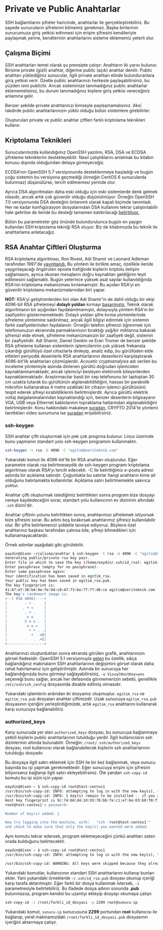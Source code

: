 # Private ve Public Anahtarlar

SSH bağlantılarını şifreler haricinde, anahtarlar ile gerçekleştirebiliriz. Bu sayede sunucuların şifrelerini bilmemiz gerekmez. Başka birilerinin sunucumuza giriş yetkisi edinmesi için erişim şifresini kendileriyle paylaşmak yerine, kendilerinin anahtarlarını sisteme eklememiz yeterli olur.

## Çalışma Biçimi

SSH anahtarları temel olarak şu prensipte çalışır: Anahtarın iki yarısı bulunur. Birisine private (gizli) anahtar, diğerine public (açık) anahtar denilir. Public anahtarı yüklediğiniz sunucular, ilgili private anahtarı elinde bulunduranlara giriş yetkisi verir. Özetle public anahtarınızı herkesle paylaşabilirsiniz, bu yüzden ismi publictir. Ancak sisteminize tanımadığınız public anahtarlar eklememelisiniz, bu durum tanımadığınız kişilere giriş yetkisi vereceğiniz anlamına gelir.

Benzer şekilde private anahtarınızı kimseyle paylaşmamalısınız. Aksi takdirde public anahtarlarınızın yüklü olduğu bütün sistemlere girebilirler.

Oluşturulan private ve public anahtar çiftleri farklı kriptolama teknikleri kullanır.

## Kriptolama Teknikleri

Sunucularımızda kullandığımız OpenSSH yazılımı, RSA, DSA ve ECDSA şifreleme tekniklerini destekleyebilir. Nasıl çalıştıklarını anlatmak bu kitabın konusu dışında olduğundan detaya girmeyeceğiz.

ECDSA'nın OpenSSH 5.7 versiyonunda desteklenmeye başladığı ve bugün çoğu sistemin bu versiyona geçmediği (örneğin CentOS 6 sunucularda bulunmaz) düşünülürse, tercih edilmemesi yerinde olur.

Ayrıca DSA algoritmaları daha eski olduğu için eski sistemlerde denk gelmek olasıdır, ancak artık çok güvenilir olduğu düşünülmüyor. Örneğin OpenSSH 7.0 versiyonunda DSA desteğini öntanımlı olarak kapalı biçimde tanımladı. Her ne kadar konfigürasyon dosyalarından DSA kullanımı tekrar çalıştırılabilir hale getirilse de ileride bu desteği tamamen kaldırılacağı [belirtiliyor. ](https://www.gentoo.org/support/news-items/2015-08-13-openssh-weak-keys.html)

Bütün bu parametreler göz önünde bulundurulunca bugün en yaygın kullanılan SSH kriptolama tekniği RSA oluyor. Biz de kitabımızda bu teknik ile anahtarlama anlatacağız.

## RSA Anahtar Çiftleri Oluşturma

RSA kriptolama algoritması, Ron Rivest, Adi Shamir ve Leonard Adleman tarafından 1997'de [yayımlandı.](https://people.csail.mit.edu/rivest/Rsapaper.pdf) Bu yöntem ile birlikte amaç, özellikle ileride yaygınlaşacağı öngörülen eposta trafiğinde kişilerin kriptolu iletişim sağlamasını, ayrıca okunan mesajların doğru kaynaktan geldiğinin teyit edilmesini sağlamaktı. Bugün yeterince yüksek asal sayılar kullanıldığında RSA'nin kriptolama mekanizması kırılamamıştır. Bu açıdan RSA'yi en güvenilir kriptolama mekanizmalarından biri yapar.

**NOT:** RSA'yi geliştirenlerden biri olan Adi Shamir'in de dahil olduğu bir ekip 4096-bit RSA şifrelemeyi **dolaylı yoldan** kırmayı [başarmıştır.](http://www.cs.tau.ac.il/~tromer/acoustic/) Teknik olarak algoritmanın bir açığından faydalanılmamıştır, dolayısıyla yöntem RSA'in bir zaafiyetini göstermemektedir. Dolaylı yoldan şifre kırma yöntemlerinde şifreleme yöntemine saldırılmaz, ancak ilgili bilgiyi edinmek için sistemin farklı zaafiyetlerinden faydalanılır. Örneğin telefon şifrenizi öğrenmek için telefonunuzun ekranında parmaklarınızın bıraktığı yağ/kir miktarına bakarak şifrenizi elde etmek, şifreleme mekanizmanızın bir zaafiyeti değil, sistemin bir zaafiyetidir. Adi Shamir, Daniel Genkin ve Eran Tromer de benzer şekilde RSA şifreleme kullanan sistemlerin işlemcilerinin çok yüksek frekansta çıkardığı gürültüyü özel cihazlarla dinleyip, analiz edip, bu gürültüden elde ettikleri periyodik desenlerle RSA anahtarlarının desenlerini karşılaştırarak 4096-bit'lik anahtarları çözmüşlerdir. *Acoustic cryptoanalysis* adı verilen bu inceleme yöntemiyle aslında dinlenen gürültü doğrudan işlemciden kaynaklanmamaktadır, ancak işlemciyi besleyen elektronik bileşenlerden kaynaklanmaktadır. Araştırmacılar basit bir cep telefonunu bir laptoptan 30 cm uzakta tutarak bu gürültünün algılanabildildiğini, hassas bir parabolik mikrofon kullanaraksa 4 metre uzaktaki bir cihazın işlemci gürültüsünü tespit ederek şifreyi kırabildiklerini belirtmişlerdir. Ayrıca gürültü elektrik voltaj dalgalanmalarından kaynaklandığı için, benzer desenlerin bilgisayarın VGA, USB veya Ethernet kablolarının topraklama hatlarından algılanabildiğini belirtmişlerdir. Konu hakkındaki makaleye [şuradan](http://www.cs.tau.ac.il/~tromer/papers/acoustic-20131218.pdf), CRYPTO 2014'te yöntemi tanıttıkları video sunumuna ise [şuradan](https://www.youtube.com/watch?v=DU-HruI7Q30) erişebilirsiniz.

### ssh-keygen

SSH anahtar çifti oluşturmak için pek çok progrma bulunur. Linux üzerinde bunu yapmanın standart yolu ssh-keygen programını kullanmaktır.

```bash
ssh-keygen -t rsa -b 4096 -C "egitim@veriteknik.com"
```

Yukarıdaki komut ile 4096-bit'lik bir RSA anahtarı oluşturulur. Eğer parametre olarak rsa belirtmeseydik de ssh-keygen programı kriptolama algoritması olarak RSA'yı tercih edecekti. -C ile belirttiğimiz e-posta adresi aslında bir açıklama satırıdır. Çoğunlukla bu satırlar hangi anahtarın kime ait olduğunu hatırlamakta kullanılırlar. Açıklama satırı belirtmemekte sakınca yoktur.

Anahtar çifti oluşturmak istediğimiz belirttikten sonra program bize dosyayı nereye kaydedeceğini sorar, standart yolu kullanıcının ev dizininin altındaki ```.ssh``` dizini'dir.

Anahtar çiftinin yolunu belirttikten sonra, anahtarımızı şifrelemek istiyorsak bize şifresini sorar. Bu adımı boş bırakırsak anahtarımız şifresiz kullanılabilir olur. Bir şifre belirlemenizi şiddetle tavsiye ediyoruz. Böylece özel anahtarınız başkası tarafından çalınsa bile, şifreyi bilmedikleri için kullanamayacaklardır.

Örnek adımlar aşağıdaki gibi görülebilir.

```bash
eaydin@dixon ~/calisma/anahtar $ ssh-keygen -t rsa -b 4096 -C "egitim@veriteknik.com"
Generating public/private rsa key pair.
Enter file in which to save the key (/home/eaydin/.ssh/id_rsa): egitim_rsa
Enter passphrase (empty for no passphrase): 
Enter same passphrase again: 
Your identification has been saved in egitim_rsa.
Your public key has been saved in egitim_rsa.pub.
The key fingerprint is:
41:67:e7:38:b4:9e:fe:94:c8:47:73:be:77:77:d6:ce egitim@veriteknik.com
The key's randomart image is:
+--[ RSA 4096]----+
|        . + .    |
|       . + =     |
|        . + .    |
|         o o     |
|        S o o .  |
|         o o =   |
|          + + . .|
|           +   oB|
|            . .+E|
+-----------------+
```

Anahtarınızı oluşturduktan sonra ekranda görülen grafik, anahtarınızın görsel ifadesidir. OpenSSH 5.1 versiyonuyla [gelen](http://lists.mindrot.org/pipermail/openssh-unix-dev/2008-July/026693.html) bu özellik, sıkça bağlandığınız makinaların SSH anahtarlarının değişimini görsel olarak daha rahat hatırlamanız için geliştirilmiştir. Aslında bir sunucuya her bağlandığınızda bunu görmeyi sağlayabilirsiniz, ```-o VisualHostKey=yes``` seçeneği bunu sağlar, ancak her defasında görmemenizin sebebi, genellikle ```/etc/ssh/ssh_config``` dosyasında disable edilmiş olmasıdır.

Yukarıdaki işlemlerin ardından iki dosyamız oluşmuştur. ```egitim_rsa``` ve ```egitim_rsa.pub``` dosyaları anahtar çiftimizdir. Uzak sunucuya ```egitim_rsa.pub``` dosyasının içeriğini yerleştirdiğimizde, artık ```egitim_rsa``` anahtarını kullanarak karşı sunucuya bağlanabiliriz.

### authorized_keys

Karşı sunucuda yer alan ```authorized_keys``` dosyası, bu sunucuya bağlanmaya yetkili kişilerin public anahtarlarının tutulduğu yerdir. İlgili kullanıcıların ssh dizinlerinin altında bulunabilir. Örneğin: ```/root/.ssh/authorized_keys``` dosyası, root kullanıcısı olarak bağlanabilecek kişilerin ssh anahtarlarının tutulduğu dosyadır.

Bu dosyaya ilgili satırı eklemek için SSH ile bir kez bağlanmak, veya sunucu başında bu işi yapmak gerekmektedir. Eğer sunucuya erişim için şifresini biliyorsanız bağlanıp ilgili satırı ekleyebilirsiniz. Öte yandan ```ssh-copy-id``` komutu bu işi sizin için yapar.

```bash
eaydin@dixon ~ $ ssh-copy-id root@test-centos1
/usr/bin/ssh-copy-id: INFO: attempting to log in with the new key(s), to filter out any that are already installed
/usr/bin/ssh-copy-id: INFO: 1 key(s) remain to be installed -- if you are prompted now it is to install the new keys
Host key fingerprint is 9c:74:68:d4:2d:93:70:bb:fe:c1:e7:6e:63:b0:f0:f1
root@test-centos1's password: 

Number of key(s) added: 1

Now try logging into the machine, with:   "ssh 'root@test-centos1'"
and check to make sure that only the key(s) you wanted were added.
```

Aynı komutu tekrar edersek, program eklemeyeceğini çünkü anahtarı zaten orada bulduğunu belirtecektir.

```bash
eaydin@dixon ~ $ ssh-copy-id root@test-centos1
/usr/bin/ssh-copy-id: INFO: attempting to log in with the new key(s), to filter out any that are already installed

/usr/bin/ssh-copy-id: WARNING: All keys were skipped because they already exist on the remote system.
```

Yukarıdaki komutlar, kullanıcının standart SSH anahtarlarını kullanıp bunları ekler. Yani yukarıdaki örneklerde ```~/.ssh/id_rsa.pub``` dosyası okunup içeriği karşı tarafa aktarılmıştır. Eğer farklı bir dosya kullanmak istersek, ```-i``` parametresiyle belirtebiliriz. Bu ifadede dosya adının sonunda **.pub** bulunmazsa, program kendisi bu uzantıyı ekleyip dosyayı okumaya çalışır.

```bash
ssh-copy-id -i /root/farkli_id_dosyasi -p 2299 root@sunucu-ip
```

Yukarıdaki komut, ```sunucu-ip``` sunucusuna **2299** portundan **root** kullanıcısı ile bağlanıp, yerel makinamızdaki ```/root/farkli_id_dosyasi.pub``` dosyasının içeriğini aktarmaya çalışır.